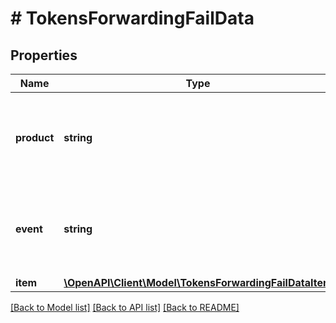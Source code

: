 # # TokensForwardingFailData

## Properties

Name | Type | Description | Notes
------------ | ------------- | ------------- | -------------
**product** | **string** | Represents the Crypto APIs 2.0 product which sends the callback. |
**event** | **string** | Defines the specific event, for which a callback subscription is set. |
**item** | [**\OpenAPI\Client\Model\TokensForwardingFailDataItem**](TokensForwardingFailDataItem.md) |  |

[[Back to Model list]](../../README.md#models) [[Back to API list]](../../README.md#endpoints) [[Back to README]](../../README.md)
